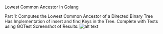 Lowest Common Ancestor In Golang

Part 1:
  Computes the Lowest Common Ancestor of a Directed Binary Tree
  Has Implementation of insert and find Keys in the Tree.
  Complete with Tests using GOTest
  Screenshot of Results:
    ![alt text](https://github.com/cullenMichael/Interrogate-GitHub-API/blob/master/LCA.PNG)
